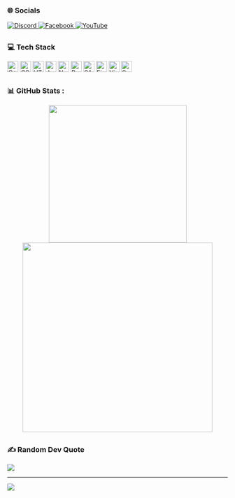 
### 🌐 Socials
<div>
  <a href="https://discord.gg/p9dgMfzQuK" target="_blank">
    <img src="https://img.shields.io/badge/Discord-%237289DA.svg?logo=discord&logoColor=white" alt="Discord" />
  </a>
  <a href="https://www.facebook.com/profile.php?id=100080887506357" target="_blank">
    <img src="https://img.shields.io/badge/Facebook-%231877F2.svg?logo=Facebook&logoColor=white" alt="Facebook" />
  </a>
  <a href="https://www.youtube.com/channel/UC4GCswvuH4rqbne_fJgwGTQ" target="_blank">
    <img src="https://img.shields.io/badge/YouTube-%23FF0000.svg?logo=YouTube&logoColor=white" alt="YouTube" />
  </a>
</div>

##

### 💻 Tech Stack
<span>
  <img src="https://img.shields.io/badge/C++-282C34?logo=cplusplus&logoColor=00599C" alt="C++ logo" title="C++" height="25" />
</span>
<span>
  <img src="https://img.shields.io/badge/CSS3-282C34?logo=css3&logoColor=1572B6" alt="CSS3 logo" title="CSS3" height="25" />
</span>
<span>
  <img src="https://img.shields.io/badge/HTML5-282C34?logo=html5&logoColor=E34F26" alt="HTML5 logo" title="HTML5" height="25" />
</span>
<span>
  <img src="https://img.shields.io/badge/JavaScript-282C34?logo=javaScript&logoColor=F7DF1E" alt="JavaScript logo" title="JavaScript" height="25" />
</span>
<span>
  <img src="https://img.shields.io/badge/NodeJS-282C34?logo=node.js&logoColor=02e803" alt="NodeJS logo" title="NodeJS" height="25" />
</span>
<span>
  <img src="https://img.shields.io/badge/React-282C34?logo=react&logoColor=61DAFB" alt="React logo" title="React" height="25" />
</span>
<span>
  <img src="https://img.shields.io/badge/Sass-282C34?logo=sass&logoColor=CC6699" alt="SASS logo" title="SASS" height="25" />
</span>
<span>
  <img src="https://img.shields.io/badge/Figma-282C34?logo=figma&logoColor=F24E1E" alt="Figma logo" title="Figma" height="25" />
</span>
<span>
  <img src="https://img.shields.io/badge/vscode-282C34?logo=visual%20studio%20code&logoColor=007ACC" alt="Visual Studio Code logo" title="Visual Studio Code" height="25" />
</span>
<span>
  <img src="https://img.shields.io/badge/Sublime%20Text-282C34?logo=sublime%20text&logoColor=FF9800" alt="Sublime Text logo" title="Sublime Text" height="25" />
</span>

##

### 📊 GitHub Stats :
<div align="center">
  <img width="315" align="center" src="https://github-readme-stats.vercel.app/api/top-langs/?username=susanop&theme=react&hide_border=true&include_all_commits=false&count_private=false&layout=compact" style="max-width: 100%;" />
  <img width="434" align="center" src="https://github-readme-stats.vercel.app/api?username=susanop&show_icons=true&theme=react&count_private=true&hide_border=true" style="max-width: 100%;" />
</div>

##

### ✍️ Random Dev Quote
![](https://quotes-github-readme.vercel.app/api?type=horizontal&theme=radical)

---
[![](https://visitcount.itsvg.in/api?id=obitidev&icon=7&color=9)](https://visitcount.itsvg.in)

<!---
obitidev/obitidev is a ✨ special ✨ repository because its `README.md` (this file) appears on your GitHub profile.
You can click the Preview link to take a look at your changes.
--->

